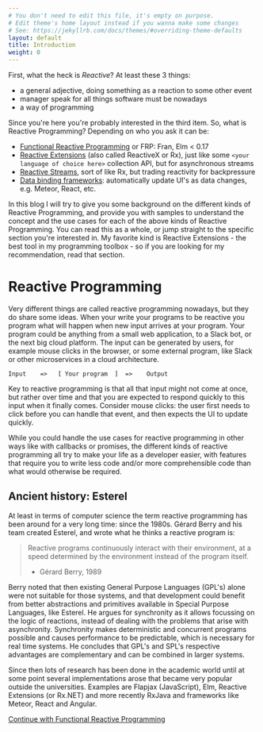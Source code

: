 ```yaml
---
# You don't need to edit this file, it's empty on purpose.
# Edit theme's home layout instead if you wanna make some changes
# See: https://jekyllrb.com/docs/themes/#overriding-theme-defaults
layout: default
title: Introduction
weight: 0
---
```


First, what the heck is _Reactive_? At least these 3 things:

- a general adjective, doing something as a reaction to some other event
- manager speak for all things software must be nowadays
- a way of programming

Since you're here you're probably interested in the third item. So, what is Reactive Programming? Depending on who you ask it can be:

- [Functional Reactive Programming](frp.html) or FRP: Fran, Elm < 0.17
- [Reactive Extensions](rx.html) (also called ReactiveX or Rx), just like some `<your language of choice here>` collection API, but for asynchronous streams
- [Reactive Streams](rs.html), sort of like Rx, but trading reactivity for backpressure
- [Data binding frameworks](binding.html): automatically update UI's as data changes, e.g. Meteor, React, etc.

In this blog I will try to give you some background on the different kinds of Reactive Programming, and provide you with samples to understand the concept and the use cases for each of the above kinds of Reactive Programming. You can read this as a whole, or jump straight to the specific section you're interested in. My favorite kind is Reactive Extensions - the best tool in my programming toolbox - so if you are looking for my recommendation, read that section.

# Reactive Programming

Very different things are called reactive programming nowadays, but they do share some ideas. When your write your programs to be reactive you program what will happen when new input arrives at your program. Your program could be anything from a small web application, to a Slack bot, or the next big cloud platform. The input can be generated by users, for example mouse clicks in the browser, or some external program, like Slack or other microservices in a cloud architecture.

```Input    =>   [ Your program  ]  =>    Output```

Key to reactive programming is that all that input might not come at once, but rather over time and that you are expected to respond quickly to this input when it finally comes. Consider mouse clicks: the user first needs to click before you can handle that event, and then expects the UI to update quickly.

While you could handle the use cases for reactive programming in other ways like with callbacks or promises, the different kinds of reactive programming all try to make your life as a developer easier, with features that require you to write less code and/or more comprehensible code than what would otherwise be required.

## Ancient history: Esterel
At least in terms of computer science the term reactive programming has been around for a very long time: since the 1980s. Gérard Berry and his team created Esterel, and wrote what he thinks a reactive program is:

> Reactive programs continuously interact with their environment, at a speed determined by the environment instead of the program itself. 
> - Gérard Berry, 1989

Berry noted that then existing General Purpose Languages (GPL's) alone were not suitable for those systems, and that development could benefit from better abstractions and primitives available in Special Purpose Languages, like Esterel. He argues for synchronity as it allows focussing on the logic of reactions, instead of dealing with the problems that arise with asynchronity. Synchronity makes deterministic and concurrent programs possible and causes performance to be predictable, which is necessary for real time systems. He concludes that GPL's and SPL's respective advantages are complementary and can be combined in larger systems.

Since then lots of research has been done in the academic world until at some point several implementations arose that became very popular outside the universities. Examples are Flapjax (JavaScript), Elm, Reactive Extensions (or Rx.NET) and more recently RxJava and frameworks like Meteor, React and Angular.

[Continue with Functional Reactive Programming](frp.html)